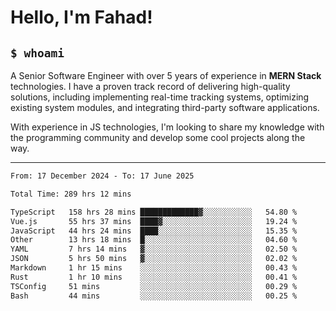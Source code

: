 <h1>Hello, I'm Fahad!</h1>

<h2><code>$ whoami</code></h2>

A Senior Software Engineer with over 5 years of experience in **MERN Stack** technologies. I have a proven track record of delivering high-quality solutions, including implementing real-time tracking systems, optimizing existing system modules, and integrating third-party software applications.

With experience in JS technologies, I'm looking to share my knowledge with the programming community and develop some cool projects along the way.

---

<!--START_SECTION:waka-->

```txt
From: 17 December 2024 - To: 17 June 2025

Total Time: 289 hrs 12 mins

TypeScript   158 hrs 28 mins █████████████▓░░░░░░░░░░░   54.80 %
Vue.js       55 hrs 37 mins  ████▓░░░░░░░░░░░░░░░░░░░░   19.24 %
JavaScript   44 hrs 24 mins  ████░░░░░░░░░░░░░░░░░░░░░   15.35 %
Other        13 hrs 18 mins  █░░░░░░░░░░░░░░░░░░░░░░░░   04.60 %
YAML         7 hrs 14 mins   ▓░░░░░░░░░░░░░░░░░░░░░░░░   02.50 %
JSON         5 hrs 50 mins   ▓░░░░░░░░░░░░░░░░░░░░░░░░   02.02 %
Markdown     1 hr 15 mins    ░░░░░░░░░░░░░░░░░░░░░░░░░   00.43 %
Rust         1 hr 10 mins    ░░░░░░░░░░░░░░░░░░░░░░░░░   00.41 %
TSConfig     51 mins         ░░░░░░░░░░░░░░░░░░░░░░░░░   00.29 %
Bash         44 mins         ░░░░░░░░░░░░░░░░░░░░░░░░░   00.25 %
```

<!--END_SECTION:waka-->

<!--
**heyFahad/heyFahad** is a ✨ _special_ ✨ repository because its `README.md` (this file) appears on your GitHub profile.

Here are some ideas to get you started:

- 🔭 I’m currently working on ...
- 🌱 I’m currently learning ...
- 👯 I’m looking to collaborate on ...
- 🤔 I’m looking for help with ...
- 💬 Ask me about ...
- 📫 How to reach me: ...
- 😄 Pronouns: ...
- ⚡ Fun fact: ...
-->
